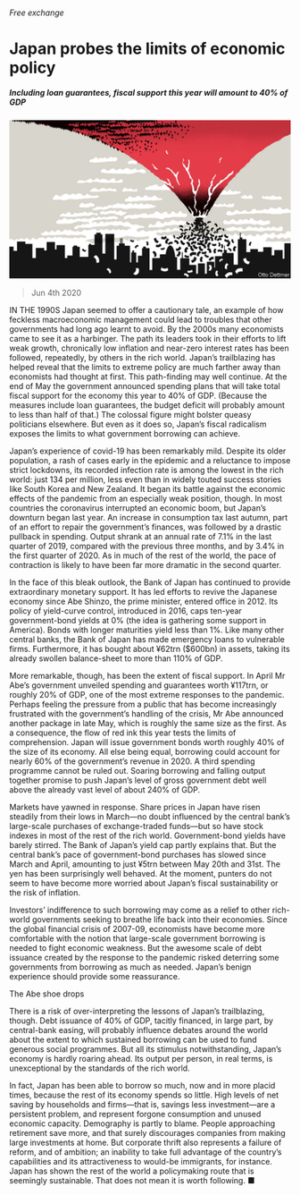 ###### Free exchange

# Japan probes the limits of economic policy 

##### Including loan guarantees, fiscal support this year will amount to 40% of GDP 

![image](images/20200606_FND000_0.jpg) 

> Jun 4th 2020 

IN THE 1990S Japan seemed to offer a cautionary tale, an example of how feckless macroeconomic management could lead to troubles that other governments had long ago learnt to avoid. By the 2000s many economists came to see it as a harbinger. The path its leaders took in their efforts to lift weak growth, chronically low inflation and near-zero interest rates has been followed, repeatedly, by others in the rich world. Japan’s trailblazing has helped reveal that the limits to extreme policy are much farther away than economists had thought at first. This path-finding may well continue. At the end of May the government announced spending plans that will take total fiscal support for the economy this year to 40% of GDP. (Because the measures include loan guarantees, the budget deficit will probably amount to less than half of that.) The colossal figure might bolster queasy politicians elsewhere. But even as it does so, Japan’s fiscal radicalism exposes the limits to what government borrowing can achieve.

Japan’s experience of covid-19 has been remarkably mild. Despite its older population, a rash of cases early in the epidemic and a reluctance to impose strict lockdowns, its recorded infection rate is among the lowest in the rich world: just 134 per million, less even than in widely touted success stories like South Korea and New Zealand. It began its battle against the economic effects of the pandemic from an especially weak position, though. In most countries the coronavirus interrupted an economic boom, but Japan’s downturn began last year. An increase in consumption tax last autumn, part of an effort to repair the government’s finances, was followed by a drastic pullback in spending. Output shrank at an annual rate of 7.1% in the last quarter of 2019, compared with the previous three months, and by 3.4% in the first quarter of 2020. As in much of the rest of the world, the pace of contraction is likely to have been far more dramatic in the second quarter.


In the face of this bleak outlook, the Bank of Japan has continued to provide extraordinary monetary support. It has led efforts to revive the Japanese economy since Abe Shinzo, the prime minister, entered office in 2012. Its policy of yield-curve control, introduced in 2016, caps ten-year government-bond yields at 0% (the idea is gathering some support in America). Bonds with longer maturities yield less than 1%. Like many other central banks, the Bank of Japan has made emergency loans to vulnerable firms. Furthermore, it has bought about ¥62trn ($600bn) in assets, taking its already swollen balance-sheet to more than 110% of GDP.

More remarkable, though, has been the extent of fiscal support. In April Mr Abe’s government unveiled spending and guarantees worth ¥117trn, or roughly 20% of GDP, one of the most extreme responses to the pandemic. Perhaps feeling the pressure from a public that has become increasingly frustrated with the government’s handling of the crisis, Mr Abe announced another package in late May, which is roughly the same size as the first. As a consequence, the flow of red ink this year tests the limits of comprehension. Japan will issue government bonds worth roughly 40% of the size of its economy. All else being equal, borrowing could account for nearly 60% of the government’s revenue in 2020. A third spending programme cannot be ruled out. Soaring borrowing and falling output together promise to push Japan’s level of gross government debt well above the already vast level of about 240% of GDP.

Markets have yawned in response. Share prices in Japan have risen steadily from their lows in March—no doubt influenced by the central bank’s large-scale purchases of exchange-traded funds—but so have stock indexes in most of the rest of the rich world. Government-bond yields have barely stirred. The Bank of Japan’s yield cap partly explains that. But the central bank’s pace of government-bond purchases has slowed since March and April, amounting to just ¥5trn between May 20th and 31st. The yen has been surprisingly well behaved. At the moment, punters do not seem to have become more worried about Japan’s fiscal sustainability or the risk of inflation.

Investors’ indifference to such borrowing may come as a relief to other rich-world governments seeking to breathe life back into their economies. Since the global financial crisis of 2007-09, economists have become more comfortable with the notion that large-scale government borrowing is needed to fight economic weakness. But the awesome scale of debt issuance created by the response to the pandemic risked deterring some governments from borrowing as much as needed. Japan’s benign experience should provide some reassurance.

The Abe shoe drops

There is a risk of over-interpreting the lessons of Japan’s trailblazing, though. Debt issuance of 40% of GDP, tacitly financed, in large part, by central-bank easing, will probably influence debates around the world about the extent to which sustained borrowing can be used to fund generous social programmes. But all its stimulus notwithstanding, Japan’s economy is hardly roaring ahead. Its output per person, in real terms, is unexceptional by the standards of the rich world.

In fact, Japan has been able to borrow so much, now and in more placid times, because the rest of its economy spends so little. High levels of net saving by households and firms—that is, savings less investment—are a persistent problem, and represent forgone consumption and unused economic capacity. Demography is partly to blame. People approaching retirement save more, and that surely discourages companies from making large investments at home. But corporate thrift also represents a failure of reform, and of ambition; an inability to take full advantage of the country’s capabilities and its attractiveness to would-be immigrants, for instance. Japan has shown the rest of the world a policymaking route that is seemingly sustainable. That does not mean it is worth following. ■

